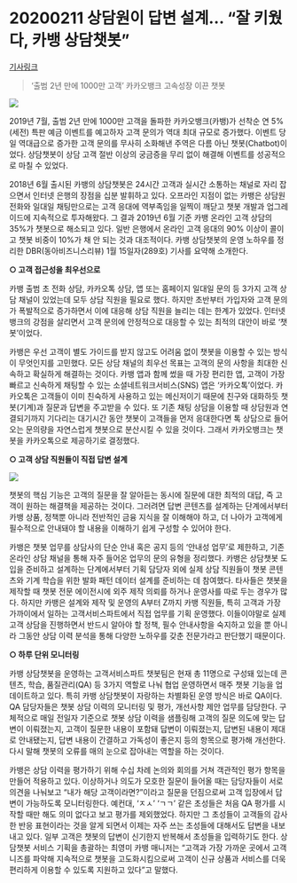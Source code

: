 # 20200211 상담원이 답변 설계… “잘 키웠다, 카뱅 상담챗봇”

[기사링크](http://www.donga.com/news/article/all/20200204/99539637/1)



> ‘출범 2년 만에 1000만 고객’ 카카오뱅크 고속성장 이끈 챗봇



![](https://imgnews.pstatic.net/image/020/2020/02/05/0003267858_001_20200205030555775.jpg?type=w430)



2019년 7월, 출범 2년 만에 1000만 고객을 돌파한 카카오뱅크(카뱅)가 선착순 연 5%(세전) 특판 예금 이벤트를 예고하자 고객 문의가 역대 최대 규모로 증가했다. 이벤트 당일 역대급으로 증가한 고객 문의를 무사히 소화해낸 주역은 다름 아닌 챗봇(Chatbot)이었다. 상담챗봇이 상담 고객 절반 이상의 궁금증을 무리 없이 해결해 이벤트를 성공적으로 마칠 수 있었다.



2018년 6월 출시된 카뱅의 상담챗봇은 24시간 고객과 실시간 소통하는 채널로 자리 잡으면서 인터넷 은행의 장점을 십분 발휘하고 있다. 오프라인 지점이 없는 카뱅은 상담원 전화와 일대일 채팅만으로는 고객 응대에 역부족임을 일찍이 깨닫고 챗봇 개발과 업그레이드에 지속적으로 투자해왔다. 그 결과 2019년 6월 기준 카뱅 온라인 고객 상담의 35%가 챗봇으로 해소되고 있다. 일반 은행에서 온라인 고객 응대의 90% 이상이 콜이고 챗봇 비중이 10%가 채 안 되는 것과 대조적이다. 카뱅 상담챗봇의 운영 노하우를 정리한 DBR(동아비즈니스리뷰) 1월 15일자(289호) 기사를 요약해 소개한다.



**○ 고객 접근성을 최우선으로**



카뱅 출범 초 전화 상담, 카카오톡 상담, 앱 또는 홈페이지 일대일 문의 등 3가지 고객 상담 채널이 있었는데 모두 상담 직원을 필요로 했다. 하지만 초반부터 가입자와 고객 문의가 폭발적으로 증가하면서 이에 대응해 상담 직원을 늘리는 데는 한계가 있었다. 인터넷 뱅크의 강점을 살리면서 고객 문의에 안정적으로 대응할 수 있는 최적의 대안이 바로 ‘챗봇’이었다.



카뱅은 우선 고객이 별도 가이드를 받지 않고도 어려움 없이 챗봇을 이용할 수 있는 방식이 무엇인지를 고민했다. 모든 상담 채널의 최우선 목표는 고객의 문의 사항을 최대한 신속하고 확실하게 해결하는 것이다. 카뱅 앱과 함께 썼을 때 가장 편리한 앱, 고객이 가장 빠르고 신속하게 채팅할 수 있는 소셜네트워크서비스(SNS) 앱은 ‘카카오톡’이었다. 카카오톡은 고객들이 이미 친숙하게 사용하고 있는 메신저이기 때문에 친구와 대화하듯 챗봇(기계)과 질문과 답변을 주고받을 수 있다. 또 기존 채팅 상담을 이용할 때 상담원과 연결되기까지 기다리는 대기시간 동안 챗봇이 고객들을 먼저 응대한다면 톡 상담으로 들어오는 문의량을 자연스럽게 챗봇으로 분산시킬 수 있을 것이다. 그래서 카카오뱅크는 챗봇을 카카오톡으로 제공하기로 결정했다.



**○ 고객 상담 직원들이 직접 답변 설계**

![](https://imgnews.pstatic.net/image/020/2020/02/05/0003267858_002_20200205030555826.jpg?type=w430)



챗봇의 핵심 기능은 고객의 질문을 잘 알아듣는 동시에 질문에 대한 최적의 대답, 즉 고객이 원하는 해결책을 제공하는 것이다. 그러려면 답변 콘텐츠를 설계하는 단계에서부터 카뱅 상품, 정책뿐 아니라 전반적인 금융 지식을 잘 이해해야 하고, 더 나아가 고객에게 필수적으로 안내돼야 할 내용을 이해하기 쉽게 구성할 수 있어야 한다.



카뱅은 챗봇 업무를 상담사의 단순 안내 혹은 공지 등의 ‘안내성 업무’로 제한하고, 기존 온라인 상담 채널을 통해 자주 들어온 업무의 문의 유형을 정리했다. 카뱅은 상담챗봇 도입을 준비하고 설계하는 단계에서부터 기획 담당자 외에 실제 상담 직원들이 챗봇 콘텐츠와 기계 학습을 위한 발화 패턴 데이터 설계를 준비하는 데 참여했다. 타사들은 챗봇을 제작할 때 챗봇 전문 에이전시에 외주 제작 의뢰를 하거나 운영사를 따로 두는 경우가 많다. 하지만 카뱅은 설계와 제작 및 운영의 A부터 Z까지 카뱅 직원들, 특히 고객과 가장 가까이에서 일하는 고객서비스파트에서 직접 업무를 기획 운영했다. 이들이야말로 실제 고객 상담을 진행하면서 반드시 알아야 할 정책, 필수 안내사항을 숙지하고 있을 뿐 아니라 그동안 상담 이력 분석을 통해 다양한 노하우를 갖춘 전문가라고 판단했기 때문이다.



**○ 하루 단위 모니터링**



카뱅 상담챗봇을 운영하는 고객서비스파트 챗봇팀은 현재 총 11명으로 구성돼 있는데 콘텐츠, 학습, 품질관리(QA) 등 3가지 역할로 나눠 협업 운영하면서 매주 챗봇 기능을 업데이트하고 있다. 특히 카뱅 상담챗봇이 자랑하는 차별화된 운영 방식은 바로 QA이다. QA 담당자들은 챗봇 상담 이력의 모니터링 및 평가, 개선사항 제안 업무를 담당한다. 구체적으로 매일 전일자 기준으로 챗봇 상담 이력을 샘플링해 고객의 질문 의도에 맞는 답변이 이뤄졌는지, 고객이 질문한 내용이 포함돼 답변이 이뤄졌는지, 답변된 내용이 제대로 안내됐는지, 답변 내용이 간결하고 가독성이 좋은지 등의 항목으로 평가해 개선한다. 다시 말해 챗봇의 오류를 매의 눈으로 잡아내는 역할을 하는 것이다.



카뱅은 상담 이력을 평가하기 위해 수십 차례 논의와 회의를 거쳐 객관적인 평가 항목을 만들어 적용하고 있다. 이상하거나 의도가 모호한 질문이 들어올 때는 담당자들이 서로 의견을 나눠보고 “내가 해당 고객이라면?”이라고 질문을 던짐으로써 고객 입장에서 답변이 가능하도록 모니터링한다. 예컨대, ‘ㅈㅅ’ ‘ㄱㄱ’ 같은 초성들은 처음 QA 평가를 시작할 때만 해도 의미 없다고 보고 평가를 제외했었다. 하지만 그 초성들이 고객들의 감사한 반응 표현이라는 것을 알게 되면서 이제는 자주 쓰는 초성들에 대해서도 답변을 내보내고 있다. 일부 고객은 챗봇의 답변이 신기한지 반복해서 초성들을 입력하기도 한다. 상담챗봇 서비스 기획을 총괄하는 최영미 카뱅 매니저는 “고객과 가장 가까운 곳에서 고객 니즈를 파악해 지속적으로 챗봇을 고도화시킴으로써 고객이 신규 상품과 서비스를 더욱 편리하게 이용할 수 있도록 지원하고 있다”고 말했다.

